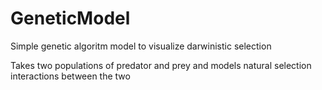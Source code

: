 # GeneticModel

Simple genetic algoritm model to visualize darwinistic selection

Takes two populations of predator and prey and models natural selection interactions between the two
